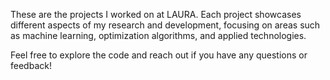 These are the projects I worked on at LAURA. Each project showcases different aspects of my research and development, focusing on areas such as machine learning, optimization algorithms, and applied technologies.

Feel free to explore the code and reach out if you have any questions or feedback!
